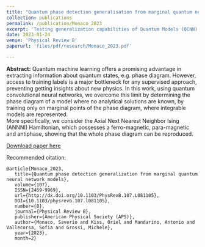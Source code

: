 ```yaml
---
title: "Quantum phase detection generalisation from marginal quantum neural network models"
collection: publications
permalink: /publication/Monaco_2023
excerpt: 'Testing generalization capabilities of Quantum Models (QCNN) in the context of detecting phase transition of the ANNNI spin model.'
date: 2023-01-24
venue: 'Physical Review B'
paperurl: 'files/pdf/research/Monaco_2023.pdf'

---
```

**Abstract:** Quantum machine learning offers a promising advantage in extracting information about quantum
states, e.g. phase diagram. However, access to training labels is a major bottleneck for any
supervised approach, preventing getting insights about new physics. In this work, using quantum convolutional neural networks, we overcome this limit by determining the phase diagram of a model where no analytical solutions are known, by training only on marginal points of the phase diagram, where integrable models are represented.  
More specifically, we consider the Axial Next Nearest  Neighbor Ising (ANNNI) Hamiltonian, which possesses a ferro-magnetic, para-magnetic and antiphase, showing that the whole phase diagram can be reproduced.

[Download paper here](http://saveriomonaco.github.io/files/pdf/research/Monaco_2023.pdf/)

Recommended citation: 

```
@article{Monaco_2023,
   title={Quantum phase detection generalization from marginal quantum neural network models},
   volume={107},
   ISSN={2469-9969},
   url={http://dx.doi.org/10.1103/PhysRevB.107.L081105},
   DOI={10.1103/physrevb.107.l081105},
   number={8},
   journal={Physical Review B},
   publisher={American Physical Society (APS)},
   author={Monaco, Saverio and Kiss, Oriel and Mandarino, Antonio and Vallecorsa, Sofia and Grossi, Michele},
   year={2023},
   month=2}
```